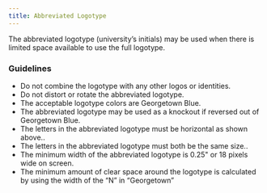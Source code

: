 ```yaml
---
title: Abbreviated Logotype
---
```


The abbreviated logotype (university’s initials) may be used when there is limited space available to use the full logotype.

<h3 class ="sg-pattern-title">Guidelines</h3>

<ul>
    <li>Do not combine the logotype with any other logos or identities.</li>
    <li>Do not distort or rotate the abbreviated logotype.</li>
    <li>The acceptable logotype colors are Georgetown Blue.</li>
    <li>The abbreviated logotype may be used as a knockout if reversed out of Georgetown Blue.</li>
    <li>The letters in the abbreviated logotype must be horizontal as shown above..</li>
    <li>The letters in the abbreviated logotype must both be the same size..</li>
    <li>The minimum width of the abbreviated logotype is 0.25" or 18 pixels wide on screen.</li>
    <li>The minimum amount of clear space around the logotype is calculated by using the width of the “N” in “Georgetown”</li>
</ul>

